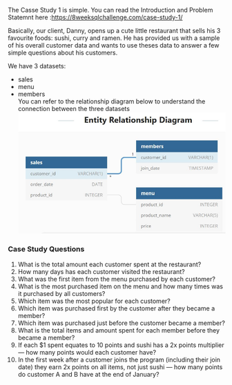 
The Casse Study 1 is simple. You can read the Introduction and Problem Statemnt here :https://8weeksqlchallenge.com/case-study-1/   
  
Basically, our client, Danny, opens up a cute little restaurant that sells his 3 favourite foods: sushi, curry and ramen. He has provided us with a sample of his overall customer data and  wants to use theses data to answer a few simple questions about his customers.

We have 3 datasets:  
* sales
* menu
* members  
You can refer to the relationship diagram below to understand the connection between the three datasets
![](./image/diagram.JPG)  

  
### Case Study Questions
1. What is the total amount each customer spent at the restaurant?  
2. How many days has each customer visited the restaurant?  
3. What was the first item from the menu purchased by each customer?  
4. What is the most purchased item on the menu and how many times was it purchased by all customers?  
5. Which item was the most popular for each customer?  
6. Which item was purchased first by the customer after they became a member?  
7. Which item was purchased just before the customer became a member?  
8. What is the total items and amount spent for each member before they became a member?    
9. If each $1 spent equates to 10 points and sushi has a 2x points multiplier — how many points would each customer have?  
10. In the first week after a customer joins the program (including their join date) they earn 2x points on all items, not just sushi — how many points do customer A and B have at the end of January?  

